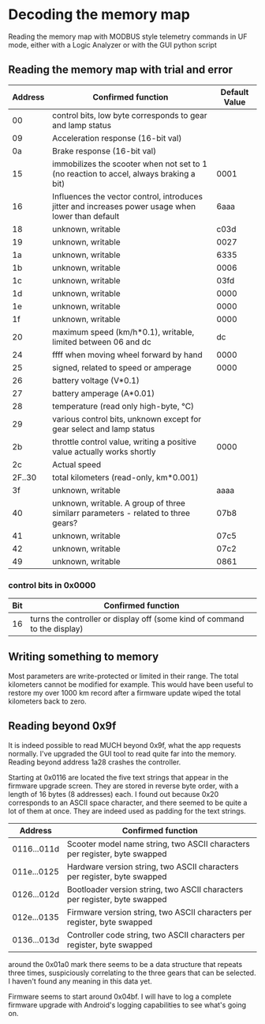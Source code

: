 # Decoding the memory map

Reading the memory map with MODBUS style telemetry commands in UF mode, either with a Logic Analyzer or with the GUI python script

## Reading the memory map with trial and error

Address | Confirmed function | Default Value
--- | --- | ---
00 | control bits, low byte corresponds to gear and lamp status
09 | Acceleration response (16-bit val)
0a | Brake response (16-bit val)
15 | immobilizes the scooter when not set to 1 (no reaction to accel, always braking a bit) | 0001
16 | Influences the vector control, introduces jitter and increases power usage when lower than default | 6aaa
18 | unknown, writable | c03d
19 | unknown, writable | 0027
1a | unknown, writable | 6335
1b | unknown, writable | 0006
1c | unknown, writable | 03fd
1d | unknown, writable | 0000
1e | unknown, writable | 0000
1f | unknown, writable | 0000
20 | maximum speed (km/h*0.1), writable, limited between 06 and dc | dc
24 | ffff when moving wheel forward by hand | 0000
25 | signed, related to speed or amperage | 0000
26 | battery voltage (V*0.1)
27 | battery amperage (A*0.01)
28 | temperature (read only high-byte, °C)
29 | various control bits, unknown except for gear select and lamp status
2b | throttle control value, writing a positive value actually works shortly | 0000
2c | Actual speed
2F..30 | total kilometers (read-only, km*0.001)
3f | unknown, writable | aaaa
40 | unknown, writable. A group of three similarr parameters - related to three gears? | 07b8
41 | unknown, writable | 07c5
42 | unknown, writable | 07c2
49 | unknown, writable | 0861






### control bits in 0x0000

Bit | Confirmed function
--- | ---
16 | turns the controller or display off (some kind of command to the display)


## Writing something to memory

Most parameters are write-protected or limited in their range. The total kilometers cannot be modified for example. This would have been useful to restore my over 1000 km record after a firmware update wiped the total kilometers back to zero.

## Reading beyond 0x9f

It is indeed possible to read MUCH beyond 0x9f, what the app requests normally. I've upgraded the GUI tool to read quite far into the memory. Reading beyond address 1a28 crashes the controller.

Starting at 0x0116 are located the five text strings that appear in the firmware upgrade screen. They are stored in reverse byte order, with a length of 16 bytes (8 addresses) each. I found out because 0x20 corresponds to an ASCII space character, and there seemed to be quite a lot of them at once. They are indeed used as padding for the text strings.

Address | Confirmed function
--- | ---
0116...011d | Scooter model name string, two ASCII characters per register, byte swapped
011e...0125 | Hardware version string, two ASCII characters per register, byte swapped
0126...012d | Bootloader version string, two ASCII characters per register, byte swapped
012e...0135 | Firmware version string, two ASCII characters per register, byte swapped
0136...013d | Controller code string, two ASCII characters per register, byte swapped

around the 0x01a0 mark there seems to be a data structure that repeats three times, suspiciously correlating to the three gears that can be selected. I haven't found any meaning in this data yet.

Firmware seems to start around 0x04bf. I will have to log a complete firmware upgrade with Android's logging capabilities to see what's going on.